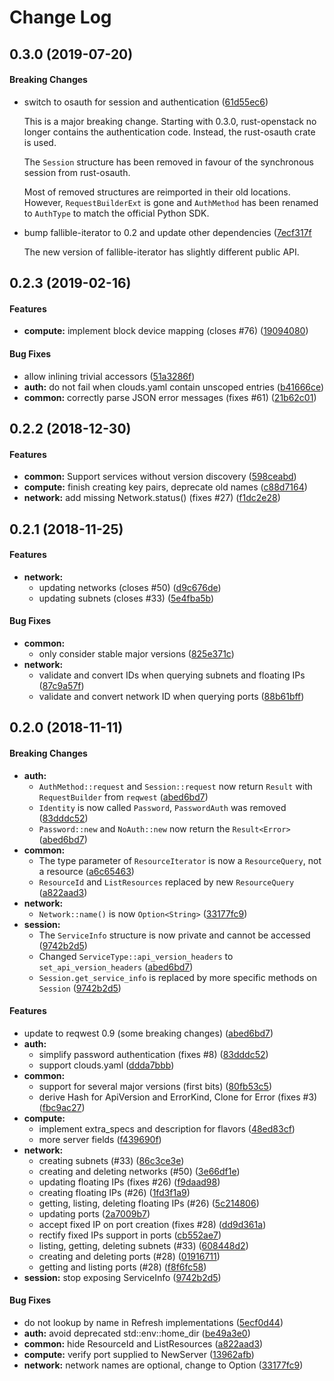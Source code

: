 # Change Log

## 0.3.0 (2019-07-20)

#### Breaking Changes

*   switch to osauth for session and authentication ([61d55ec6](https://github.com/dtantsur/rust-openstack/commit/61d55ec61930988d650b0dfdc64d1cc4680d94ed))

    This is a major breaking change. Starting with 0.3.0, rust-openstack no
    longer contains the authentication code. Instead, the rust-osauth crate
    is used.

    The `Session` structure has been removed in favour of the synchronous
    session from rust-osauth.

    Most of removed structures are reimported in their old locations. However,
    `RequestBuilderExt` is gone and `AuthMethod` has been renamed to `AuthType`
    to match the official Python SDK.

*   bump fallible-iterator to 0.2 and update other dependencies ([7ecf317f](https://github.com/dtantsur/rust-openstack/commit/7ecf317f0d18e27818ee47a5a7bf73b677aad416)

    The new version of fallible-iterator has slightly different public API.

## 0.2.3 (2019-02-16)

#### Features

* **compute:**  implement block device mapping (closes #76) ([19094080](https://github.com/dtantsur/rust-openstack/commit/19094080bdd08084a0c6cbe7026986f14cbeb64c))

#### Bug Fixes

*   allow inlining trivial accessors ([51a3286f](https://github.com/dtantsur/rust-openstack/commit/51a3286f4af43a0f321dfeed207d01f12572b137))
* **auth:**  do not fail when clouds.yaml contain unscoped entries ([b41666ce](https://github.com/dtantsur/rust-openstack/commit/b41666ce84fb8a9232488b6ad3554d0dd08450c4))
* **common:**  correctly parse JSON error messages (fixes #61) ([21b62c01](https://github.com/dtantsur/rust-openstack/commit/21b62c011fc52df1775d4d91b0f21d824bb82acd))

## 0.2.2 (2018-12-30)

#### Features

* **common:**  Support services without version discovery ([598ceabd](https://github.com/dtantsur/rust-openstack/commit/598ceabd179dc35171e52e82fbb67bda67d71a9b))
* **compute:**  finish creating key pairs, deprecate old names ([c88d7164](https://github.com/dtantsur/rust-openstack/commit/c88d71649173a3fb8075fe6a082035878487d194))
* **network:**  add missing Network.status() (fixes #27) ([f1dc2e28](https://github.com/dtantsur/rust-openstack/commit/f1dc2e288292a85da25fa1f7f2bc54b972543e53))

## 0.2.1 (2018-11-25)

#### Features

* **network:**
  *  updating networks (closes #50) ([d9c676de](https://github.com/dtantsur/rust-openstack/commit/d9c676de31d0bc75e6c102a7232f873c3dcb6b0a))
  *  updating subnets (closes #33) ([5e4fba5b](https://github.com/dtantsur/rust-openstack/commit/5e4fba5b14a9758d86150b4a759033dd0a249c73))

#### Bug Fixes

* **common:**
  *  only consider stable major versions ([825e371c](https://github.com/dtantsur/rust-openstack/commit/825e371ce58ec7d2c972acb8b46caa04c53878bb))
* **network:**
  *  validate and convert IDs when querying subnets and floating IPs ([87c9a57f](https://github.com/dtantsur/rust-openstack/commit/87c9a57f3ed4650e94d93525c94fa8c1e131b5e9))
  *  validate and convert network ID when querying ports ([88b61bff](https://github.com/dtantsur/rust-openstack/commit/88b61bffd0d2f52291bdbc0f92d8414ddfc2a890))

## 0.2.0 (2018-11-11)

#### Breaking Changes

* **auth:**
  * `AuthMethod::request` and `Session::request` now return `Result` with `RequestBuilder` from `reqwest` ([abed6bd7](https://github.com/dtantsur/rust-openstack/commit/abed6bd7da9a25c706dc3d5129ed39f52daf7d28))
  * `Identity` is now called `Password`, `PasswordAuth` was removed ([83dddc52](https://github.com/dtantsur/rust-openstack/commit/83dddc52d7b4f2a61a014bf9949a3237f2d85cf1))
  * `Password::new` and `NoAuth::new` now return the `Result<Error>` ([abed6bd7](https://github.com/dtantsur/rust-openstack/commit/abed6bd7da9a25c706dc3d5129ed39f52daf7d28))
* **common:**
  * The type parameter of `ResourceIterator` is now a `ResourceQuery`, not a resource ([a6c65463](https://github.com/dtantsur/rust-openstack/commit/a6c65463bd9a61c287a00945ef57fed1103e18eb))
  * `ResourceId` and `ListResources` replaced by new `ResourceQuery` ([a822aad3](https://github.com/dtantsur/rust-openstack/commit/a822aad38b69af263d2c7ae7561ff399d4d02bdb))
* **network:**
  * `Network::name()` is now `Option<String>` ([33177fc9](https://github.com/dtantsur/rust-openstack/commit/33177fc9262abe2242797ca25f08efbefca9785b))
* **session:**
  * The `ServiceInfo` structure is now private and cannot be accessed ([9742b2d5](https://github.com/dtantsur/rust-openstack/commit/9742b2d51d771e53a047b9b44d1f8efcb213458f))
  * Changed `ServiceType::api_version_headers` to `set_api_version_headers` ([abed6bd7](https://github.com/dtantsur/rust-openstack/commit/abed6bd7da9a25c706dc3d5129ed39f52daf7d28))
  * `Session.get_service_info` is replaced by more specific methods on `Session` ([9742b2d5](https://github.com/dtantsur/rust-openstack/commit/9742b2d51d771e53a047b9b44d1f8efcb213458f))

#### Features

*   update to reqwest 0.9 (some breaking changes) ([abed6bd7](https://github.com/dtantsur/rust-openstack/commit/abed6bd7da9a25c706dc3d5129ed39f52daf7d28))
* **auth:**
  *  simplify password authentication (fixes #8) ([83dddc52](https://github.com/dtantsur/rust-openstack/commit/83dddc52d7b4f2a61a014bf9949a3237f2d85cf1))
  *  support clouds.yaml ([ddda7bbb](https://github.com/dtantsur/rust-openstack/commit/ddda7bbbc6312246c85e6b6f4eead253a6722137))
* **common:**
  *  support for several major versions (first bits) ([80fb53c5](https://github.com/dtantsur/rust-openstack/commit/80fb53c58ba7ba5363fb6ee6bf0d906a662d7b80))
  *  derive Hash for ApiVersion and ErrorKind, Clone for Error (fixes #3) ([fbc9ac27](https://github.com/dtantsur/rust-openstack/commit/fbc9ac27d8deb5fdb23203a5cb8c19b988c6db12))
* **compute:**
  *  implement extra_specs and description for flavors ([48ed83cf](https://github.com/dtantsur/rust-openstack/commit/48ed83cfcbbcbc62cd0a82a2fd2c7f2ea2f64623))
  *  more server fields ([f439690f](https://github.com/dtantsur/rust-openstack/commit/f439690f991645fbc0bf88fd7794b5e2517344cf))
* **network:**
  *  creating subnets (#33) ([86c3ce3e](https://github.com/dtantsur/rust-openstack/commit/86c3ce3e5d5b7b6c3ed15b0b67ca66edbb161618))
  *  creating and deleting networks (#50) ([3e66df1e](https://github.com/dtantsur/rust-openstack/commit/3e66df1e1df3f0d2711a40a2fcf059281685876c))
  *  updating floating IPs (fixes #26) ([f9daad98](https://github.com/dtantsur/rust-openstack/commit/f9daad98a5d6d30fab904ec0868f45deee39fff4))
  *  creating floating IPs (#26) ([1fd3f1a9](https://github.com/dtantsur/rust-openstack/commit/1fd3f1a94e8128549ab1613edf714e8301ceabf1))
  *  getting, listing, deleting floating IPs (#26) ([5c214806](https://github.com/dtantsur/rust-openstack/commit/5c21480683e03f113c628b3124f0f6d3953234d0))
  *  updating ports ([2a7009b7](https://github.com/dtantsur/rust-openstack/commit/2a7009b77b446acea3b0188def934145bcd22305))
  *  accept fixed IP on port creation (fixes #28) ([dd9d361a](https://github.com/dtantsur/rust-openstack/commit/dd9d361a216fc557e2f94c644421b3364811afb9))
  *  rectify fixed IPs support in ports ([cb552ae7](https://github.com/dtantsur/rust-openstack/commit/cb552ae768d551baf8e155f9df2de67c1247d6d8))
  *  listing, getting, deleting subnets (#33) ([608448d2](https://github.com/dtantsur/rust-openstack/commit/608448d28e521bcbc2d83d00fc527497bc596bdb))
  *  creating and deleting ports (#28) ([01916711](https://github.com/dtantsur/rust-openstack/commit/019167113f4b115219a10bf59e90f1c6b70a6761))
  *  getting and listing ports (#28) ([f8f6fc58](https://github.com/dtantsur/rust-openstack/commit/f8f6fc587df5f56814e82bb037c6de02ccd046be))
* **session:**  stop exposing ServiceInfo ([9742b2d5](https://github.com/dtantsur/rust-openstack/commit/9742b2d51d771e53a047b9b44d1f8efcb213458f))

#### Bug Fixes

*   do not lookup by name in Refresh implementations ([5ecf0d44](https://github.com/dtantsur/rust-openstack/commit/5ecf0d447072404a0d06e6ece4ecd72dbad1f72c))
* **auth:**  avoid deprecated std::env::home_dir ([be49a3e0](https://github.com/dtantsur/rust-openstack/commit/be49a3e0425cf357319b32755202afea090c8ce7))
* **common:**  hide ResourceId and ListResources ([a822aad3](https://github.com/dtantsur/rust-openstack/commit/a822aad38b69af263d2c7ae7561ff399d4d02bdb))
* **compute:**  verify port supplied to NewServer ([13962afb](https://github.com/dtantsur/rust-openstack/commit/13962afbc68f5f2387aefa0b824611b3aba1d9d1))
* **network:**  network names are optional, change to Option<String> ([33177fc9](https://github.com/dtantsur/rust-openstack/commit/33177fc9262abe2242797ca25f08efbefca9785b))
